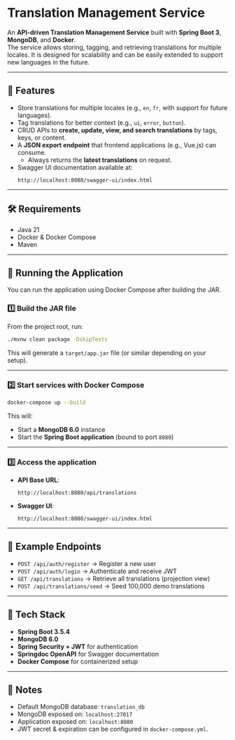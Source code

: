 # Translation Management Service

An **API-driven Translation Management Service** built with **Spring Boot 3**, **MongoDB**, and **Docker**.  
The service allows storing, tagging, and retrieving translations for multiple locales. It is designed for scalability and can be easily extended to support new languages in the future.  

---

## 📖 Features

- Store translations for multiple locales (e.g., `en`, `fr`, with support for future languages).  
- Tag translations for better context (e.g., `ui`, `error`, `button`).  
- CRUD APIs to **create, update, view, and search translations** by tags, keys, or content.  
- A **JSON export endpoint** that frontend applications (e.g., Vue.js) can consume.  
  - Always returns the **latest translations** on request.  
- Swagger UI documentation available at:  
  ```
  http://localhost:8080/swagger-ui/index.html
  ```  

---

## 🛠️ Requirements

- Java 21  
- Docker & Docker Compose  
- Maven  

---

## 🚀 Running the Application

You can run the application using Docker Compose after building the JAR.  

### 1️⃣ Build the JAR file  
From the project root, run:  

```bash
./mvnw clean package -DskipTests
```

This will generate a `target/app.jar` file (or similar depending on your setup).  

---

### 2️⃣ Start services with Docker Compose  

```bash
docker-compose up --build
```

This will:  
- Start a **MongoDB 6.0** instance  
- Start the **Spring Boot application** (bound to port `8080`)  

---

### 3️⃣ Access the application  

- **API Base URL**:  
  ```
  http://localhost:8080/api/translations
  ```
- **Swagger UI**:  
  ```
  http://localhost:8080/swagger-ui/index.html
  ```

---

## 📂 Example Endpoints

- `POST /api/auth/register` → Register a new user  
- `POST /api/auth/login` → Authenticate and receive JWT  
- `GET /api/translations` → Retrieve all translations (projection view)  
- `POST /api/translations/seed` → Seed 100,000 demo translations
---

## 🧩 Tech Stack

- **Spring Boot 3.5.4**  
- **MongoDB 6.0**  
- **Spring Security + JWT** for authentication  
- **Springdoc OpenAPI** for Swagger documentation  
- **Docker Compose** for containerized setup  

---

## 📌 Notes

- Default MongoDB database: `translation_db`  
- MongoDB exposed on: `localhost:27017`  
- Application exposed on: `localhost:8080`  
- JWT secret & expiration can be configured in `docker-compose.yml`.  
